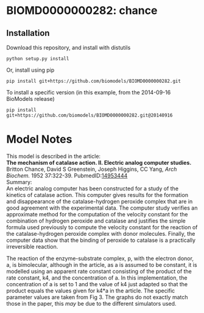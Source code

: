 # BIOMD0000000282: chance

## Installation

Download this repository, and install with distutils

`python setup.py install`

Or, install using pip

`pip install git+https://github.com/biomodels/BIOMD0000000282.git`

To install a specific version (in this example, from the 2014-09-16 BioModels release)

`pip install git+https://github.com/biomodels/BIOMD0000000282.git@20140916`


# Model Notes


This model is described in the article:  
**The mechanism of catalase action. II. Electric analog computer studies.**   
Britton Chance, David S Greenstein, Joseph Higgins, CC Yang, _Arch Biochem._
1952 37:322-39.
PubmedID:[14953444](http://www.ncbi.nlm.nih.gov/pubmed/14953444)  
Summary:  
An electric analog computer has been constructed for a study of the kinetics
of catalase action. This computer gives results for the formation and
disappearance of the catalase-hydrogen peroxide complex that are in good
agreement with the experimental data. The computer study verifies an
approximate method for the computation of the velocity constant for the
combination of hydrogen peroxide and catalase and justifies the simple formula
used previously to compute the velocity constant for the reaction of the
catalase-hydrogen peroxide complex with donor molecules. Finally, the computer
data show that the binding of peroxide to catalase is a practically
irreversible reaction.

The reaction of the enzyme-substrate complex, p, with the electron donor, a,
is bimolecular, although in the article, as a is assumed to be constant, it is
modelled using an apparent rate constant consisting of the product of the rate
constant, k4, and the concentration of a. In this implementation, the
concentration of a is set to 1 and the value of k4 just adapted so that the
product equals the values given for k4*a in the article. The specific
parameter values are taken from Fig 3. The graphs do not exactly match those
in the paper, this _may_ be due to the different simulators used.


